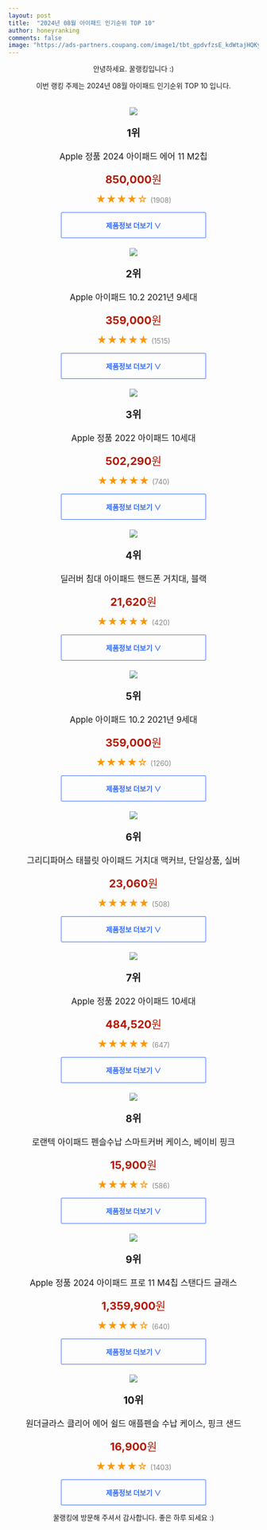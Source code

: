 ```yaml
---
layout: post
title:  "2024년 08월 아이패드 인기순위 TOP 10"
author: honeyranking
comments: false
image: "https://ads-partners.coupang.com/image1/tbt_gpdvfzsE_kdWtajHQKyERZsTMEXL7Msi6AIrOjH2NurC0ehZDF1Z2ZdxjOwJtC10FPI0M0scUg-yVsMFcyyP7eor2aku6jOtY2wdRSNE4f6w6gex--X1zvleWhdNIN-EVIf9uJgrNcFC4Bdy6Rki22_lr92ddctx5qDG78G69tLgdzOK2ndEBB4vsR_8joLGyh059kqK4d0AvGkClUfhp6fN8mqdVnI7gA_0taDkL29q9ssaODjv8qDo52E5Cl63ir377wRZ6P2pRQWNnC5HWHPPR_DlC8YB8g=="
---
```

<p style="text-align: center;">안녕하세요. 꿀랭킹입니다 :)</p>
<p style="text-align: center;">이번 랭킹 주제는 2024년 08월 아이패드 인기순위 TOP 10 입니다.</p><center><img src="https://ads-partners.coupang.com/image1/tbt_gpdvfzsE_kdWtajHQKyERZsTMEXL7Msi6AIrOjH2NurC0ehZDF1Z2ZdxjOwJtC10FPI0M0scUg-yVsMFcyyP7eor2aku6jOtY2wdRSNE4f6w6gex--X1zvleWhdNIN-EVIf9uJgrNcFC4Bdy6Rki22_lr92ddctx5qDG78G69tLgdzOK2ndEBB4vsR_8joLGyh059kqK4d0AvGkClUfhp6fN8mqdVnI7gA_0taDkL29q9ssaODjv8qDo52E5Cl63ir377wRZ6P2pRQWNnC5HWHPPR_DlC8YB8g==" style="margin-top:20px" /></center><p style="text-align: center; font-size: 20px"><b>1위</b></p><p style="text-align: center; font-size: 17px">Apple 정품 2024 아이패드 에어 11 M2칩</p><p style="text-align: center;"><span style="color: #b61800; font-size: 22px;"><b>850,000</b>원</span></p><p style="text-align: center;"><span style="color: #ff9600; font-size: 20px;">★★★★☆ </span><span style="color: #878787;">(1908)</span></p><center><a href="https://link.coupang.com/re/AFFSDP?lptag=AF3899140&subid=honeyrank&pageKey=8134826732&itemId=23106412130&vendorItemId=90139706296&traceid=V0-153-9a0c642715348088&requestid=20240819170000454309964012&token=31850C%7CMIXED"><div style="font-size: 14px; display: inline-block; padding: 15px 90px; color: #346aff; border-radius: 2px; border: 1px solid #346aff; cursor: pointer;"><b>제품정보 더보기 &or;</b></div></a></center><center><img src="https://ads-partners.coupang.com/image1/qkKGgoJkuWXU0MLsqoGjIiS5suGGB0HaXU8iLxbUwrhd_Zjl3fjCaijvfRprvTwrmgnCmM6-VaVPUzgGrrTi2LxIzb8bYhsd_0XDeJEYVvYeB-RjvnTgDH02fh93fl8PjqUaIODjHdMqBrOquutTu0voNgSu14ZguBRftBrBQvKKCa89GtP3d9dVMMWqdMmo0AlM450388HS-N87o6pNZtRlVPgPvPV7tzyu_p2VifrVkmcrKVO1JpQ1S4G077KVcoSYY3H6qqBnHt_8Lntrk5vqJOP_asf2xD3V" style="margin-top:20px" /></center><p style="text-align: center; font-size: 20px"><b>2위</b></p><p style="text-align: center; font-size: 17px">Apple 아이패드 10.2 2021년 9세대</p><p style="text-align: center;"><span style="color: #b61800; font-size: 22px;"><b>359,000</b>원</span></p><p style="text-align: center;"><span style="color: #ff9600; font-size: 20px;">★★★★★ </span><span style="color: #878787;">(1515)</span></p><center><a href="https://link.coupang.com/re/AFFSDP?lptag=AF3899140&subid=honeyrank&pageKey=6091182002&itemId=11356735508&vendorItemId=78633105037&traceid=V0-153-e85d01c8367b79ed&requestid=20240819170000454309964012&token=31850C%7CMIXED"><div style="font-size: 14px; display: inline-block; padding: 15px 90px; color: #346aff; border-radius: 2px; border: 1px solid #346aff; cursor: pointer;"><b>제품정보 더보기 &or;</b></div></a></center><center><img src="https://ads-partners.coupang.com/image1/FsLzsm8ptTexA-OtFtJi3H4IBpZtBzLgKQwqhpYZpzWtBTNe4uX6cLo6n868Pov7SCu_ExhYHPoi-FSpqbgYcoIJpDSV4PRViULtefcBGYvaS7mNas-x5JmDPwkDmhrlnYIlwOBOwa6gfNlzMaSsrZuHnbpkN1PoFKYTz5nPs7rHEKcSFv52sCoRguD7a_Ldxn0h3b2D11HVgRQPDTOgxsNGK1N8aSCP6QY3rtczRdpDbtDDkaqiB4Xmc2PZ2_9n2_9wvEyttoEqE8CtLgjOyQXyf5mMY3OQLcz4" style="margin-top:20px" /></center><p style="text-align: center; font-size: 20px"><b>3위</b></p><p style="text-align: center; font-size: 17px">Apple 정품 2022 아이패드 10세대</p><p style="text-align: center;"><span style="color: #b61800; font-size: 22px;"><b>502,290</b>원</span></p><p style="text-align: center;"><span style="color: #ff9600; font-size: 20px;">★★★★★ </span><span style="color: #878787;">(740)</span></p><center><a href="https://link.coupang.com/re/AFFSDP?lptag=AF3899140&subid=honeyrank&pageKey=6912124565&itemId=16661691667&vendorItemId=83845338403&traceid=V0-153-2c55ffab4609fa5f&requestid=20240819170000454309964012&token=31850C%7CMIXED"><div style="font-size: 14px; display: inline-block; padding: 15px 90px; color: #346aff; border-radius: 2px; border: 1px solid #346aff; cursor: pointer;"><b>제품정보 더보기 &or;</b></div></a></center><center><img src="https://ads-partners.coupang.com/image1/fPnHY334cHKue3pgfGX9kofVJfFVrGnRHv2sea_KURMaa9-s4oPV_71dliigQSyCKooq9N3VCk2J0ac4ZI0CbkiTS78O_fzJBr5c3CIYPcif9oHgP8VipNUaxEe50y2CMkpQ0Uki5jrVCdLttqWFnlksewIzXa6AlQOmSkHQW8dp4ckirDajeC-GWr2Ut5O7bZ3X6oEbL26AVIoWS30vHMoIZtoHRvRgeeRegXPF-u_4DUlMMxLICWwJblUTKIehODvzK57ecPRrcDGxEuh5rHC1Q35_QpkBoLJibbmqKQ7L3vUOQWuT53PQZvsEp-v7" style="margin-top:20px" /></center><p style="text-align: center; font-size: 20px"><b>4위</b></p><p style="text-align: center; font-size: 17px">딜러버 침대 아이패드 핸드폰 거치대, 블랙</p><p style="text-align: center;"><span style="color: #b61800; font-size: 22px;"><b>21,620</b>원</span></p><p style="text-align: center;"><span style="color: #ff9600; font-size: 20px;">★★★★★ </span><span style="color: #878787;">(420)</span></p><center><a href="https://link.coupang.com/re/AFFSDP?lptag=AF3899140&subid=honeyrank&pageKey=8147609822&itemId=23172120924&vendorItemId=90205338410&traceid=V0-153-8be21c3a87155b4d&clickBeacon=08a4efe0-5e01-11ef-ae26-a1b5b1e24339%7E3&requestid=20240819170000454309964012&token=31850C%7CMIXED"><div style="font-size: 14px; display: inline-block; padding: 15px 90px; color: #346aff; border-radius: 2px; border: 1px solid #346aff; cursor: pointer;"><b>제품정보 더보기 &or;</b></div></a></center><center><img src="https://ads-partners.coupang.com/image1/rx_P1eU1kVy1_S9NrzmZJY2n3gXRsIyLwUX4SxrNbhaVgUc3-gwaOHd1a-x_8f3hqgRocoORGlOqjog7p3MaSiiCTMkjWJWSwDUV_B5hzcallQnD95lOBpmuhXnOasEKwRkb8sd4AhNcgNUtcqrPqs24VrciVoQlzl8LCm7mEWGYySqnko5S7k9fhAl9V2n-2pTedesVKRZBJM-HVE9ny6wslPFzJDzWa_Af4vcQED1jutu8NE6hubeg4_lbmMm9ygq6m3HneuO144XwY5up4jeuw8XWYYeqO6-y" style="margin-top:20px" /></center><p style="text-align: center; font-size: 20px"><b>5위</b></p><p style="text-align: center; font-size: 17px">Apple 아이패드 10.2 2021년 9세대</p><p style="text-align: center;"><span style="color: #b61800; font-size: 22px;"><b>359,000</b>원</span></p><p style="text-align: center;"><span style="color: #ff9600; font-size: 20px;">★★★★☆ </span><span style="color: #878787;">(1260)</span></p><center><a href="https://link.coupang.com/re/AFFSDP?lptag=AF3899140&subid=honeyrank&pageKey=6091182002&itemId=11356735511&vendorItemId=78633105049&traceid=V0-153-e85d01c8367b79ed&requestid=20240819170000454309964012&token=31850C%7CMIXED"><div style="font-size: 14px; display: inline-block; padding: 15px 90px; color: #346aff; border-radius: 2px; border: 1px solid #346aff; cursor: pointer;"><b>제품정보 더보기 &or;</b></div></a></center><center><img src="https://ads-partners.coupang.com/image1/H6oH6pQ9JRuMRlQDH3xzZn6b5BCrdBBDTcbOl6VARD0oo7GrhmwCI5VYbIlBnBPVqfP5-0OzIxksLtUhg0sbSSSp_QphLI5-OvK8NethTAH_fljoK1CY_xLy4OQp8Rk6tGyz4kr9Tf8h6txi8jqmRikNwY0oD1pmVgXeodKAEnHEK8YONZEEw8tX2v5dp2Ol_iBsSMttDOW5j_TcmCtejbgbMIUNo9QNgksG8KdHcO1pMH1IBl7akNRkLFEKrM1InF5sSDMmqh0EC8XgE2qSiBZYwAjqDf6D138YsWCNWw==" style="margin-top:20px" /></center><p style="text-align: center; font-size: 20px"><b>6위</b></p><p style="text-align: center; font-size: 17px">그리디파머스 태블릿 아이패드 거치대 맥커브, 단일상품, 실버</p><p style="text-align: center;"><span style="color: #b61800; font-size: 22px;"><b>23,060</b>원</span></p><p style="text-align: center;"><span style="color: #ff9600; font-size: 20px;">★★★★★ </span><span style="color: #878787;">(508)</span></p><center><a href="https://link.coupang.com/re/AFFSDP?lptag=AF3899140&subid=honeyrank&pageKey=6151138156&itemId=11873425129&vendorItemId=79146492671&traceid=V0-153-749316542a39db88&clickBeacon=08a4efe0-5e01-11ef-a377-3afa4a110520%7E3&requestid=20240819170000454309964012&token=31850C%7CMIXED"><div style="font-size: 14px; display: inline-block; padding: 15px 90px; color: #346aff; border-radius: 2px; border: 1px solid #346aff; cursor: pointer;"><b>제품정보 더보기 &or;</b></div></a></center><center><img src="https://ads-partners.coupang.com/image1/nemK5SnSqyPlZYgnnZgn6QtXvzjeqDiDdsexFUtt3AIS9zXT7j8AoRa1oOS6pr_5kxJgey8dYs1p8L9hqC_1RpnqdgMVYi6zrp1jhuYf9Eoj-f2Bd_M-wNff7kaiaCg_Q5kEWHFD373n36Mxl3sALR3VaCqGpSxk9X4He_5PqWMHaPWEPM9drTbfJGU2gWejoHm2WaeSwACeG1BSUBZCvNsu-EmGxRLsTpsyqxm0XRCVUtzJHsaegiekfoVhAdxs29t45UXIp9Wx_IFXVn_fU79gmJh2CEGBBJSaCg==" style="margin-top:20px" /></center><p style="text-align: center; font-size: 20px"><b>7위</b></p><p style="text-align: center; font-size: 17px">Apple 정품 2022 아이패드 10세대</p><p style="text-align: center;"><span style="color: #b61800; font-size: 22px;"><b>484,520</b>원</span></p><p style="text-align: center;"><span style="color: #ff9600; font-size: 20px;">★★★★★ </span><span style="color: #878787;">(647)</span></p><center><a href="https://link.coupang.com/re/AFFSDP?lptag=AF3899140&subid=honeyrank&pageKey=6912124565&itemId=16661691663&vendorItemId=83845338385&traceid=V0-153-2c55ffab4609fa5f&requestid=20240819170000454309964012&token=31850C%7CMIXED"><div style="font-size: 14px; display: inline-block; padding: 15px 90px; color: #346aff; border-radius: 2px; border: 1px solid #346aff; cursor: pointer;"><b>제품정보 더보기 &or;</b></div></a></center><center><img src="https://ads-partners.coupang.com/image1/-OD2DSbuGKKbF5OL-JEqoA5c3_Ure9nhANW248Hx5Fk9vwq_mwyRvsuX99Ad2jNJ7tfj17xPRhbh_OyjaXVFFFTMEoQytD55fv0jXIW17YueUe5FhA-1grFXFWdTKpn1DjPHYGRBYaGNmGW2NYQ4svKZ8QoQ-4D3Om2sEkg8hXUdx1DeKnPSGf-HFOzLHO795Xla-2IP21p8fjq8uwYm52_i_ElateRc6u5OKZJY6yXi1oYv7K9aLlPfF5ZmXTZEyImPuOwIIFUROVFvl2epy5u-wezoVRugvb3pE1pm" style="margin-top:20px" /></center><p style="text-align: center; font-size: 20px"><b>8위</b></p><p style="text-align: center; font-size: 17px">로랜텍 아이패드 펜슬수납 스마트커버 케이스, 베이비 핑크</p><p style="text-align: center;"><span style="color: #b61800; font-size: 22px;"><b>15,900</b>원</span></p><p style="text-align: center;"><span style="color: #ff9600; font-size: 20px;">★★★★☆ </span><span style="color: #878787;">(586)</span></p><center><a href="https://link.coupang.com/re/AFFSDP?lptag=AF3899140&subid=honeyrank&pageKey=6175081855&itemId=23387730834&vendorItemId=90665955962&traceid=V0-153-f1f4c50f36711808&clickBeacon=08a4efe0-5e01-11ef-93b0-7ac4947a3d68%7E3&requestid=20240819170000454309964012&token=31850C%7CMIXED"><div style="font-size: 14px; display: inline-block; padding: 15px 90px; color: #346aff; border-radius: 2px; border: 1px solid #346aff; cursor: pointer;"><b>제품정보 더보기 &or;</b></div></a></center><center><img src="https://ads-partners.coupang.com/image1/w9g8DPPDw1Y0JNCLw1lO_p1VccyIwJsh5qB5ZOKsLVOVKLMFCyWiAbP_sGf_Ock3Iwcaz9a5hKkWw2xdBEOi5hOTaW1Iufrbhlu_YchMJTIrHODVSDrS3KADH0k_4aSlNo8x9e1mMS6pztVzhgu1Djp8R6CxvY2urK9_ehebZnuKevkWMKEN5fwZJxiTtmM20upUqk7xshJxQolVFjaERieF2bTo3hwhxDKEHE0-GvCgt741VuvA7E-Ma9Cz0TNNRXONnbDwrn861uxyRuCuED-wDkA8vsgpZAXL" style="margin-top:20px" /></center><p style="text-align: center; font-size: 20px"><b>9위</b></p><p style="text-align: center; font-size: 17px">Apple 정품 2024 아이패드 프로 11 M4칩 스탠다드 글래스</p><p style="text-align: center;"><span style="color: #b61800; font-size: 22px;"><b>1,359,900</b>원</span></p><p style="text-align: center;"><span style="color: #ff9600; font-size: 20px;">★★★★☆ </span><span style="color: #878787;">(640)</span></p><center><a href="https://link.coupang.com/re/AFFSDP?lptag=AF3899140&subid=honeyrank&pageKey=8134993903&itemId=23107127826&vendorItemId=90140409719&traceid=V0-153-ded6307efce31a6b&requestid=20240819170000454309964012&token=31850C%7CMIXED"><div style="font-size: 14px; display: inline-block; padding: 15px 90px; color: #346aff; border-radius: 2px; border: 1px solid #346aff; cursor: pointer;"><b>제품정보 더보기 &or;</b></div></a></center><center><img src="https://ads-partners.coupang.com/image1/pqGRI6gjth4N19eJprxIJUXUZ0ZdGS5UddE4HsXKMsGep1EkAh5itzUVjkjbkPhFUm7LMRfMYLVGKt-i9gjpWj_9BeYqjIv7o2T7SFnWqXTha9xQ117vwwfEQ6odVOU7phhAgF8FkRpJMAD_VsCn0cp2NaLBbI91e6hLyj6b7pzM1fxDSvr3U6XDHMIcMVdVZOrL14T6aAIDwymegghpxtOj2DZ5LukXMhVl5PP_in5eGL4OGJU74lxEMkNfqZOZuH1uquwhkdyXZNvVPxoQDYsCOjOxBGBqR-1pMxfDN-CWGOsp94CYBzvUzANEuw==" style="margin-top:20px" /></center><p style="text-align: center; font-size: 20px"><b>10위</b></p><p style="text-align: center; font-size: 17px">원더글라스 클리어 에어 쉴드 애플펜슬 수납 케이스, 핑크 샌드</p><p style="text-align: center;"><span style="color: #b61800; font-size: 22px;"><b>16,900</b>원</span></p><p style="text-align: center;"><span style="color: #ff9600; font-size: 20px;">★★★★☆ </span><span style="color: #878787;">(1403)</span></p><center><a href="https://link.coupang.com/re/AFFSDP?lptag=AF3899140&subid=honeyrank&pageKey=6373538068&itemId=13510226175&vendorItemId=82184144477&traceid=V0-153-f0478fe45373e8d7&clickBeacon=08a516f0-5e01-11ef-a439-e94aa723d693%7E3&requestid=20240819170000454309964012&token=31850C%7CMIXED"><div style="font-size: 14px; display: inline-block; padding: 15px 90px; color: #346aff; border-radius: 2px; border: 1px solid #346aff; cursor: pointer;"><b>제품정보 더보기 &or;</b></div></a></center><p style="text-align: center;">꿀랭킹에 방문해 주셔서 감사합니다. 좋은 하루 되세요 :)</p>